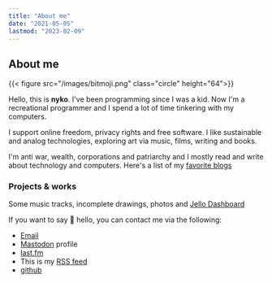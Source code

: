 ```yaml
---
title: "About me"
date: "2021-05-05"
lastmod: "2023-02-09"
---
```


## About me

{{< figure src="/images/bitmoji.png" class="circle"  height="64">}}

Hello, this is **nyko**. I've been programming since I was a kid. 
Now I'm a recreational programmer and I spend a lot of time tinkering with my computers.

I support online freedom, privacy rights and free software. I like sustainable and analog technologies, exploring art via music, films, writing and books.

I'm anti war, wealth, corporations and patriarchy and I mostly read and write about technology and computers. Here's a list of my [favorite blogs](../notes/blogroll)

### Projects & works
Some music tracks, incomplete drawings, photos and [Jello Dashboard](https://github.com/nicksiv/jello-dashboard)

If you want to say 👋 hello, you can contact me via the following:

- [Email](mailto:nicksiv@disroot.org)
- [Mastodon](https://octodon.social/@nicksiv) profile
- [last.fm](https://www.last.fm/user/nicksiv)
- This is my [RSS feed](https://indict.us/index.xml)
- [github](https://github.com/nicksiv/)

